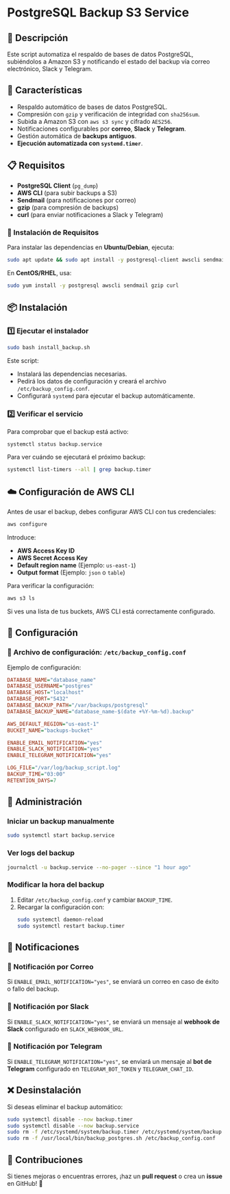 # PostgreSQL Backup S3 Service

## 📌 Descripción
Este script automatiza el respaldo de bases de datos PostgreSQL, subiéndolos a Amazon S3 y notificando el estado del backup vía correo electrónico, Slack y Telegram.

## 🚀 Características
- Respaldo automático de bases de datos PostgreSQL.
- Compresión con `gzip` y verificación de integridad con `sha256sum`.
- Subida a Amazon S3 con `aws s3 sync` y cifrado `AES256`.
- Notificaciones configurables por **correo**, **Slack** y **Telegram**.
- Gestión automática de **backups antiguos**.
- **Ejecución automatizada con `systemd.timer`**.

## 📋 Requisitos
- **PostgreSQL Client** (`pg_dump`)
- **AWS CLI** (para subir backups a S3)
- **Sendmail** (para notificaciones por correo)
- **gzip** (para compresión de backups)
- **curl** (para enviar notificaciones a Slack y Telegram)

### 🔧 Instalación de Requisitos
Para instalar las dependencias en **Ubuntu/Debian**, ejecuta:
```bash
sudo apt update && sudo apt install -y postgresql-client awscli sendmail gzip curl
```
En **CentOS/RHEL**, usa:
```bash
sudo yum install -y postgresql awscli sendmail gzip curl
```

## 📦 Instalación
### 1️⃣ Ejecutar el instalador
```bash
sudo bash install_backup.sh
```
Este script:
- Instalará las dependencias necesarias.
- Pedirá los datos de configuración y creará el archivo `/etc/backup_config.conf`.
- Configurará `systemd` para ejecutar el backup automáticamente.

### 2️⃣ Verificar el servicio
Para comprobar que el backup está activo:
```bash
systemctl status backup.service
```
Para ver cuándo se ejecutará el próximo backup:
```bash
systemctl list-timers --all | grep backup.timer
```

## ☁️ Configuración de AWS CLI
Antes de usar el backup, debes configurar AWS CLI con tus credenciales:
```bash
aws configure
```
Introduce:
- **AWS Access Key ID**
- **AWS Secret Access Key**
- **Default region name** (Ejemplo: `us-east-1`)
- **Output format** (Ejemplo: `json` o `table`)

Para verificar la configuración:
```bash
aws s3 ls
```
Si ves una lista de tus buckets, AWS CLI está correctamente configurado.

## 🔧 Configuración
### 📄 Archivo de configuración: `/etc/backup_config.conf`
Ejemplo de configuración:
```ini
DATABASE_NAME="database_name"
DATABASE_USERNAME="postgres"
DATABASE_HOST="localhost"
DATABASE_PORT="5432"
DATABASE_BACKUP_PATH="/var/backups/postgresql"
DATABASE_BACKUP_NAME="database_name-$(date +%Y-%m-%d).backup"

AWS_DEFAULT_REGION="us-east-1"
BUCKET_NAME="backups-bucket"

ENABLE_EMAIL_NOTIFICATION="yes"
ENABLE_SLACK_NOTIFICATION="yes"
ENABLE_TELEGRAM_NOTIFICATION="yes"

LOG_FILE="/var/log/backup_script.log"
BACKUP_TIME="03:00"
RETENTION_DAYS=7
```

## 🔄 Administración
### Iniciar un backup manualmente
```bash
sudo systemctl start backup.service
```

### Ver logs del backup
```bash
journalctl -u backup.service --no-pager --since "1 hour ago"
```

### Modificar la hora del backup
1. Editar `/etc/backup_config.conf` y cambiar `BACKUP_TIME`.
2. Recargar la configuración con:
   ```bash
   sudo systemctl daemon-reload
   sudo systemctl restart backup.timer
   ```

## 📢 Notificaciones
### 📧 Notificación por Correo
Si `ENABLE_EMAIL_NOTIFICATION="yes"`, se enviará un correo en caso de éxito o fallo del backup.

### 🔔 Notificación por Slack
Si `ENABLE_SLACK_NOTIFICATION="yes"`, se enviará un mensaje al **webhook de Slack** configurado en `SLACK_WEBHOOK_URL`.

### 📲 Notificación por Telegram
Si `ENABLE_TELEGRAM_NOTIFICATION="yes"`, se enviará un mensaje al **bot de Telegram** configurado en `TELEGRAM_BOT_TOKEN` y `TELEGRAM_CHAT_ID`.

## ❌ Desinstalación
Si deseas eliminar el backup automático:
```bash
sudo systemctl disable --now backup.timer
sudo systemctl disable --now backup.service
sudo rm -f /etc/systemd/system/backup.timer /etc/systemd/system/backup.service
sudo rm -f /usr/local/bin/backup_postgres.sh /etc/backup_config.conf
```

## 🎯 Contribuciones
Si tienes mejoras o encuentras errores, ¡haz un **pull request** o crea un **issue** en GitHub! 🚀
